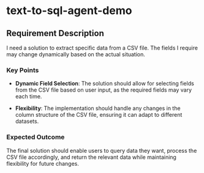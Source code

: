 # text-to-sql-agent-demo

## Requirement Description

I need a solution to extract specific data from a CSV file. The fields I require may change dynamically based on the actual situation. 

### Key Points

- **Dynamic Field Selection**: The solution should allow for selecting fields from the CSV file based on user input, as the required fields may vary each time.

- **Flexibility**: The implementation should handle any changes in the column structure of the CSV file, ensuring it can adapt to different datasets.

### Expected Outcome

The final solution should enable users to query data they want, process the CSV file accordingly, and return the relevant data while maintaining flexibility for future changes.